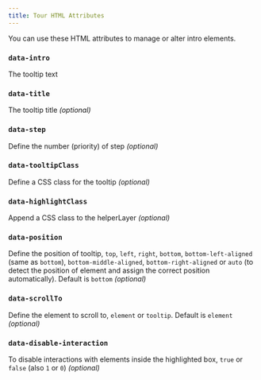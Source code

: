 ```yaml
---
title: Tour HTML Attributes
---
```


You can use these HTML attributes to manage or alter intro elements.

### `data-intro`

The tooltip text

### `data-title`

The tooltip title _(optional)_

### `data-step`

Define the number (priority) of step _(optional)_

### `data-tooltipClass`

Define a CSS class for the tooltip _(optional)_

### `data-highlightClass`

Append a CSS class to the helperLayer _(optional)_

### `data-position`

Define the position of tooltip, `top`, `left`, `right`, `bottom`, `bottom-left-aligned` (same as `bottom`), `bottom-middle-aligned`, `bottom-right-aligned` or `auto` (to detect the position of element and assign the correct position automatically). Default is `bottom` _(optional)_

### `data-scrollTo`

Define the element to scroll to, `element` or `tooltip`. Default is `element` _(optional)_

### `data-disable-interaction`

To disable interactions with elements inside the highlighted box, `true` or `false` (also `1` or `0`) _(optional)_